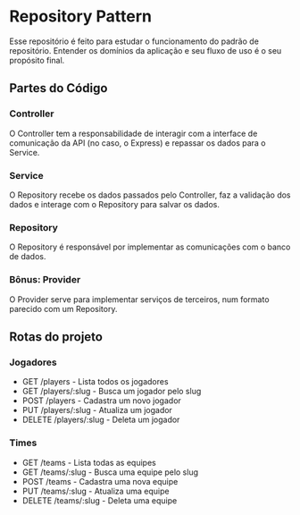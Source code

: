 # Repository Pattern

Esse repositório é feito para estudar o funcionamento do padrão de repositório.
Entender os domínios da aplicação e seu fluxo de uso é o seu propósito final.

## Partes do Código

### Controller

O Controller tem a responsabilidade de interagir com a interface de comunicação
da API (no caso, o Express) e repassar os dados para o Service.

### Service

O Repository recebe os dados passados pelo Controller, faz a validação dos dados e
interage com o Repository para salvar os dados.

### Repository

O Repository é responsável por implementar as comunicações com o banco de dados.

### Bônus: Provider

O Provider serve para implementar serviços de terceiros, num formato parecido com um Repository.

## Rotas do projeto

### Jogadores

- GET /players - Lista todos os jogadores
- GET /players/:slug - Busca um jogador pelo slug
- POST /players - Cadastra um novo jogador
- PUT /players/:slug - Atualiza um jogador
- DELETE /players/:slug - Deleta um jogador

### Times

- GET /teams - Lista todas as equipes
- GET /teams/:slug - Busca uma equipe pelo slug
- POST /teams - Cadastra uma nova equipe
- PUT /teams/:slug - Atualiza uma equipe
- DELETE /teams/:slug - Deleta uma equipe
